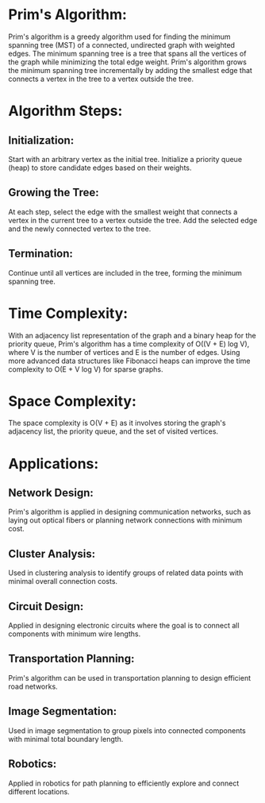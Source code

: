 # Prim's Algorithm:
Prim's algorithm is a greedy algorithm used for finding the minimum spanning tree (MST) of a connected, undirected graph with weighted edges. The minimum spanning tree is a tree that spans all the vertices of the graph while minimizing the total edge weight. Prim's algorithm grows the minimum spanning tree incrementally by adding the smallest edge that connects a vertex in the tree to a vertex outside the tree.

# Algorithm Steps:

## Initialization:
Start with an arbitrary vertex as the initial tree.
Initialize a priority queue (heap) to store candidate edges based on their weights.

## Growing the Tree:
At each step, select the edge with the smallest weight that connects a vertex in the current tree to a vertex outside the tree.
Add the selected edge and the newly connected vertex to the tree.

## Termination:
Continue until all vertices are included in the tree, forming the minimum spanning tree.




# Time Complexity:

With an adjacency list representation of the graph and a binary heap for the priority queue, Prim's algorithm has a time complexity of O((V + E) log V), where V is the number of vertices and E is the number of edges.
Using more advanced data structures like Fibonacci heaps can improve the time complexity to O(E + V log V) for sparse graphs.


# Space Complexity:

The space complexity is O(V + E) as it involves storing the graph's adjacency list, the priority queue, and the set of visited vertices.


# Applications:

## Network Design:
Prim's algorithm is applied in designing communication networks, such as laying out optical fibers or planning network connections with minimum cost.

## Cluster Analysis:
Used in clustering analysis to identify groups of related data points with minimal overall connection costs.

## Circuit Design:
Applied in designing electronic circuits where the goal is to connect all components with minimum wire lengths.

## Transportation Planning:
Prim's algorithm can be used in transportation planning to design efficient road networks.

## Image Segmentation:
Used in image segmentation to group pixels into connected components with minimal total boundary length.

## Robotics:
Applied in robotics for path planning to efficiently explore and connect different locations.



